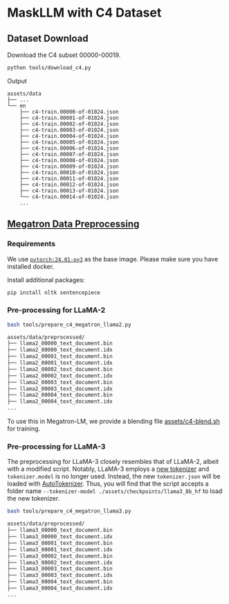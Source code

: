 # MaskLLM with C4 Dataset

## Dataset Download

Download the C4 subset 00000-00019.

```bash
python tools/download_c4.py
```

Output
```
assets/data
├── ...
└── en
    ├── c4-train.00000-of-01024.json
    ├── c4-train.00001-of-01024.json
    ├── c4-train.00002-of-01024.json
    ├── c4-train.00003-of-01024.json
    ├── c4-train.00004-of-01024.json
    ├── c4-train.00005-of-01024.json
    ├── c4-train.00006-of-01024.json
    ├── c4-train.00007-of-01024.json
    ├── c4-train.00008-of-01024.json
    ├── c4-train.00009-of-01024.json
    ├── c4-train.00010-of-01024.json
    ├── c4-train.00011-of-01024.json
    ├── c4-train.00012-of-01024.json
    ├── c4-train.00013-of-01024.json
    └── c4-train.00014-of-01024.json
    ...
```

## [Megatron Data Preprocessing](https://github.com/NVIDIA/Megatron-LM?tab=readme-ov-file#data-preprocessing)

### Requirements

We use [``pytorch:24.01-py3``](https://docs.nvidia.com/deeplearning/frameworks/pytorch-release-notes/rel-24-01.html) as the base image. Please make sure you have installed docker.

Install additional packages:
```bash
pip install nltk sentencepiece
```

### Pre-processing for LLaMA-2

```bash
bash tools/prepare_c4_megatron_llama2.py
```

```bash
assets/data/preprocessed/
├── llama2_00000_text_document.bin
├── llama2_00000_text_document.idx
├── llama2_00001_text_document.bin
├── llama2_00001_text_document.idx
├── llama2_00002_text_document.bin
├── llama2_00002_text_document.idx
├── llama2_00003_text_document.bin
├── llama2_00003_text_document.idx
├── llama2_00004_text_document.bin
├── llama2_00004_text_document.idx
...
```

To use this in Megatron-LM, we provide a blending file [assets/c4-blend.sh](assets/c4-blend.sh) for training. 

### Pre-processing for LLaMA-3

The preprocessing for LLaMA-3 closely resembles that of LLaMA-2, albeit with a modified script. Notably, LLaMA-3 employs a [new tokenizer](https://huggingface.co/meta-llama/Meta-Llama-3-8B/tree/main) and ``tokenizer.model`` is no longer used. Instead, the new ``tokenizer.json`` will be loaded with [AutoTokenizer](https://github.com/NVlabs/MaskLLM/blob/main/megatron/tokenizer/auto_tokenization.py). Thus, you will find that the script accepts a folder name ``--tokenizer-model ./assets/checkpoints/llama3_8b_hf`` to load the new tokenizer.

```bash
bash tools/prepare_c4_megatron_llama3.py
```

```bash
assets/data/preprocessed/
├── llama3_00000_text_document.bin
├── llama3_00000_text_document.idx
├── llama3_00001_text_document.bin
├── llama3_00001_text_document.idx
├── llama3_00002_text_document.bin
├── llama3_00002_text_document.idx
├── llama3_00003_text_document.bin
├── llama3_00003_text_document.idx
├── llama3_00004_text_document.bin
├── llama3_00004_text_document.idx
...
```



